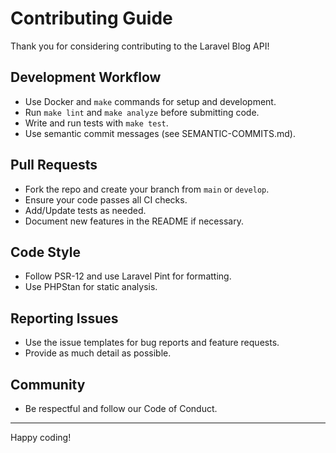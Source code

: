 # Contributing Guide

Thank you for considering contributing to the Laravel Blog API!

## Development Workflow
- Use Docker and `make` commands for setup and development.
- Run `make lint` and `make analyze` before submitting code.
- Write and run tests with `make test`.
- Use semantic commit messages (see SEMANTIC-COMMITS.md).

## Pull Requests
- Fork the repo and create your branch from `main` or `develop`.
- Ensure your code passes all CI checks.
- Add/Update tests as needed.
- Document new features in the README if necessary.

## Code Style
- Follow PSR-12 and use Laravel Pint for formatting.
- Use PHPStan for static analysis.

## Reporting Issues
- Use the issue templates for bug reports and feature requests.
- Provide as much detail as possible.

## Community
- Be respectful and follow our Code of Conduct.

---

Happy coding!
